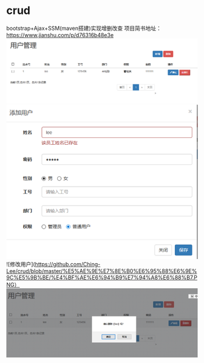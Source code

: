 # crud
bootstrap+Ajax+SSM(maven搭建)实现增删改查
项目简书地址：https://www.jianshu.com/p/d76316b48e3e
![主页面](https://github.com/Ching-Lee/crud/blob/master/%E5%AE%9E%E7%8E%B0%E6%95%88%E6%9E%9C%E5%9B%BE/%E4%B8%BB%E9%A1%B5%E9%9D%A2.PNG)
![添加用户](https://github.com/Ching-Lee/crud/blob/master/%E5%AE%9E%E7%8E%B0%E6%95%88%E6%9E%9C%E5%9B%BE/%E6%B7%BB%E5%8A%A0%E7%94%A8%E6%88%B7.png)
![修改用户](https://github.com/Ching-Lee/crud/blob/master/%E5%AE%9E%E7%8E%B0%E6%95%88%E6%9E%9C%E5%9B%BE/%E4%BF%AE%E6%94%B9%E7%94%A8%E6%88%B7.PNG）
![删除用户](https://github.com/Ching-Lee/crud/blob/master/%E5%AE%9E%E7%8E%B0%E6%95%88%E6%9E%9C%E5%9B%BE/%E5%88%A0%E9%99%A4%E7%94%A8%E6%88%B7.PNG)
